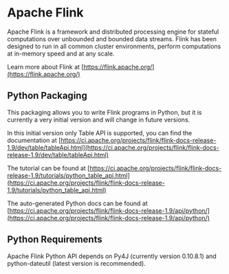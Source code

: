 # Apache Flink

Apache Flink is a framework and distributed processing engine for stateful computations over unbounded and bounded data streams. Flink has been designed to run in all common cluster environments, perform computations at in-memory speed and at any scale.

Learn more about Flink at [https://flink.apache.org/](https://flink.apache.org/)

## Python Packaging

This packaging allows you to write Flink programs in Python, but it is currently a very initial version and will change in future versions.

In this initial version only Table API is supported, you can find the documentation at [https://ci.apache.org/projects/flink/flink-docs-release-1.9/dev/table/tableApi.html](https://ci.apache.org/projects/flink/flink-docs-release-1.9/dev/table/tableApi.html)

The tutorial can be found at [https://ci.apache.org/projects/flink/flink-docs-release-1.9/tutorials/python_table_api.html](https://ci.apache.org/projects/flink/flink-docs-release-1.9/tutorials/python_table_api.html)

The auto-generated Python docs can be found at [https://ci.apache.org/projects/flink/flink-docs-release-1.9/api/python/](https://ci.apache.org/projects/flink/flink-docs-release-1.9/api/python/)

## Python Requirements

Apache Flink Python API depends on Py4J (currently version 0.10.8.1) and python-dateutil (latest version is recommended).
